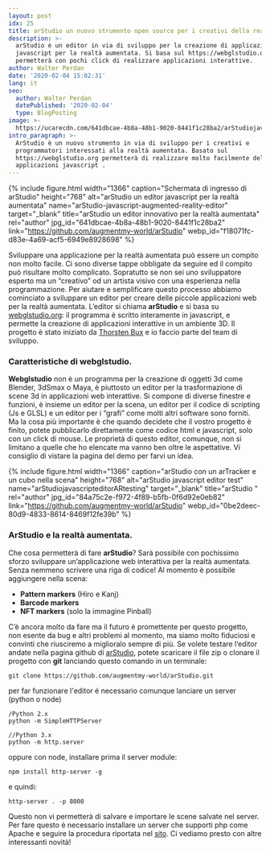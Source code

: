```yaml
---
layout: post
idx: 25
title: arStudio un nuovo strumento open source per i creativi della realtà aumentata
description: >-
  arStudio è un editor in via di sviluppo per la creazione di applicazioni in
  javascript per la realtà aumentata. Si basa sul https://webglstudio.org e
  permetterà con pochi click di realizzare applicazioni interattive.
author: Walter Perdan
date: '2020-02-04 15:02:31'
lang: it
seo:
  author: Walter Perdan
  datePublished: '2020-02-04'
  type: BlogPosting
image: >-
  https://ucarecdn.com/641dbcae-4b8a-48b1-9020-8441f1c28ba2/arStudiojavascriptaugmentedrealityeditor.jpg
intro_paragraph: >-
  ArStudio è un nuovo strumento in via di sviluppo per i creativi e
  programmatori interessati alla realtà aumentata. Basato sul
  https://webglstudio.org permetterà di realizzare molto facilmente delle
  applicazioni javascript .
---
```

{% include figure.html width="1366" caption="Schermata di ingresso di arStudio" height="768" alt="arStudio un editor javascript per la realtà aumentata" name="arStudio-javascript-augmented-reality-editor" target="_blank" title="arStudio un editor innovativo per la realtà aumentata" rel="author" jpg_id="641dbcae-4b8a-48b1-9020-8441f1c28ba2" link="https://github.com/augmentmy-world/arStudio" webp_id="f18071fc-d83e-4a69-acf5-6949e8928698" %}

Sviluppare una applicazione per la realtà aumentata può essere un compito non molto facile. Ci sono diverse tappe obbligate da seguire ed il compito può risultare molto complicato. Sopratutto se non sei uno sviluppatore esperto ma un “creativo” od un artista visivo con una esperienza nella programmazione. Per aiutare e semplificare questo processo abbiamo cominciato a sviluppare un editor per creare delle piccole applicazioni web per la realtà aumentata. L’editor si chiama **arStudio** e si basa su [webglstudio.org](https://webglstudio.org/): il programma è scritto interamente in javascript, e permette la creazione di applicazioni interattive in un ambiente 3D. Il progetto è stato iniziato da [Thorsten Bux](https://augmentmy.world/) e io faccio parte del team di sviluppo.

### Caratteristiche di webglstudio.

**Webglstudio** non è un programma per la creazione di oggetti 3d come Blender, 3dSmax o Maya, è piuttosto un editor per la trasformazione di scene 3d in applicazioni web interattive. Si compone di diverse finestre e funzioni, è insieme un editor per la scena, un editor per il codice di scripting (Js e GLSL) e un editor per i “grafi” come molti altri software sono forniti. Ma la cosa più importante è che quando decidete che il vostro progetto è finito, potete pubblicarlo direttamente come codice html e javascript, solo con un click di mouse. Le proprietà di questo editor, comunque, non si limitano a quelle che ho elencate ma vanno ben oltre le aspettative. Vi consiglio di vistare la pagina del demo per farvi un idea.

{% include figure.html width="1366" caption="arStudio con un arTracker e un cubo nella scena" height="768" alt="arStudio javascript editor test" name="arStudiojavascripteditorARtesting" target="_blank" title="arStudio " rel="author" jpg_id="84a75c2e-f972-4f89-b5fb-0f6d92e0eb82" link="https://github.com/augmentmy-world/arStudio" webp_id="0be2deec-80d9-4833-8614-8469f12fe39b" %}

### ArStudio e la realtà aumentata.

Che cosa permetterà di fare **arStudio**? Sarà possibile con pochissimo sforzo sviluppare un’applicazione web interattiva per la realtà aumentata. Senza nemmeno scrivere una riga di codice! Al momento è possibile aggiungere nella scena:

* **Pattern markers** (Hiro e Kanj)
* **Barcode markers**
* **NFT markers** (solo la immagine Pinball)

C’è ancora molto da fare ma il futuro è promettente per questo progetto, non esente da bug e altri problemi al momento, ma siamo molto fiduciosi e convinti che riusciremo a miglioralo sempre di più. Se volete testare l‘editor andate nella pagina github di [arStudio](https://github.com/augmentmy-world/arStudio), potete scaricare il file zip o clonare il progetto con **git** lanciando questo comando in un terminale: 

```
git clone https://github.com/augmentmy-world/arStudio.git
```

per far funzionare l'editor é necessario comunque lanciare un server (python o node)

```
/Python 2.x
python -m SimpleHTTPServer

//Python 3.x
python -m http.server
```

oppure con node, installare prima il server module:

```
npm install http-server -g
```

e quindi:

```
http-server . -p 8000
```

Questo non vi permetterà di salvare e importare le scene salvate nel server. Per fare questo è necessario installare un server che supporti php come Apache e seguire la procedura riportata nel [sito](https://github.com/augmentmy-world/arStudio#installing). Ci vediamo presto con altre interessanti novità!
